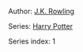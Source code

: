 Author: [J.K. Rowling](<./J.K. Rowling.md>)

Series: [Harry Potter](<./Harry Potter.md>)

Series index: 1
